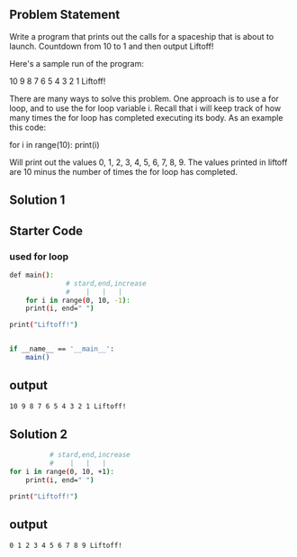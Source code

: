 ## Problem Statement

Write a program that prints out the calls for a spaceship that is about to launch. Countdown from 10 to 1 and then output Liftoff!

Here's a sample run of the program:

10
9
8
7
6
5
4
3
2
1
Liftoff!

There are many ways to solve this problem. One approach is to use a for loop, and to use the for loop variable i. Recall that i will keep track of how many times the for loop has completed executing its body. As an example this code:

for i in range(10):
    print(i)

Will print out the values 0, 1, 2, 3, 4, 5, 6, 7, 8, 9. The values printed in liftoff are 10 minus the number of times the for loop has completed.

## Solution 1

## Starter Code
### used for loop
```bash
def main():  
              # stard,end,increase
              #    |   |   |    
    for i in range(0, 10, -1):
    print(i, end=" ")

print("Liftoff!")


if __name__ == '__main__':
    main()
```

## output

```bash
10 9 8 7 6 5 4 3 2 1 Liftoff!
```

## Solution 2

```bash
          # stard,end,increase
          #    |   |   |    
for i in range(0, 10, +1):
    print(i, end=" ")

print("Liftoff!")
```

## output

```bash
0 1 2 3 4 5 6 7 8 9 Liftoff!
```